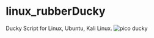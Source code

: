 # linux_rubberDucky
Ducky Script for Linux, Ubuntu, Kali Linux.
![pico ducky](https://user-images.githubusercontent.com/63858190/147544186-1d38622d-cc69-4884-b703-314e3b002fc3.jpeg)

